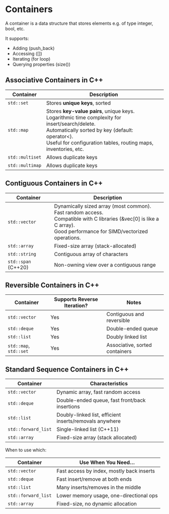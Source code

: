 # Containers

A container is a data structure that stores elements e.g. of type integer, bool, etc.

It supports:
- Adding (push_back)
- Accessing ([])
- Iterating (for loop)
- Querying properties (size())

## Associative Containers in C++

| Container       | Description                             |
| --------------- | --------------------------------------- |
| `std::set`      | Stores **unique keys**, sorted          |
| `std::map`      | Stores **key-value pairs**, unique keys. <br> Logarithmic time complexity for insert/search/delete. <br> Automatically sorted by key (default: operator<). <br> Useful for configuration tables, routing maps, inventories, etc. |
| `std::multiset` | Allows duplicate keys                   |
| `std::multimap` | Allows duplicate keys                   |


## Contiguous Containers in C++

| Container           | Description                             |
| ------------------- | --------------------------------------- |
| `std::vector`       | Dynamically sized array (most common). <br> Fast random access. <br> Compatible with C libraries (&vec[0] is like a C array). <br> Good performance for SIMD/vectorized operations.|
| `std::array`        | Fixed-size array (stack-allocated)      |
| `std::string`       | Contiguous array of characters          |
| `std::span` (C++20) | Non-owning view over a contiguous range |

## Reversible Containers in C++

| Container              | Supports Reverse Iteration? | Notes                          |
| ---------------------- | --------------------------- | ------------------------------ |
| `std::vector`          | Yes                       | Contiguous and reversible      |
| `std::deque`           | Yes                       | Double-ended queue             |
| `std::list`            | Yes                       | Doubly linked list             |
| `std::map`, `std::set` | Yes                       | Associative, sorted containers |

## Standard Sequence Containers in C++

| Container           | Characteristics                                         |
| ------------------- | ------------------------------------------------------- |
| `std::vector`       | Dynamic array, fast random access                       |
| `std::deque`        | Double-ended queue, fast front/back insertions          |
| `std::list`         | Doubly-linked list, efficient inserts/removals anywhere |
| `std::forward_list` | Single-linked list (C++11)                              |
| `std::array`        | Fixed-size array (stack allocated)                      |

When to use which:

| Container           | Use When You Need…                        |
| ------------------- | ----------------------------------------- |
| `std::vector`       | Fast access by index, mostly back inserts |
| `std::deque`        | Fast insert/remove at both ends           |
| `std::list`         | Many inserts/removes in the middle        |
| `std::forward_list` | Lower memory usage, one-directional ops   |
| `std::array`        | Fixed-size, no dynamic allocation         |
